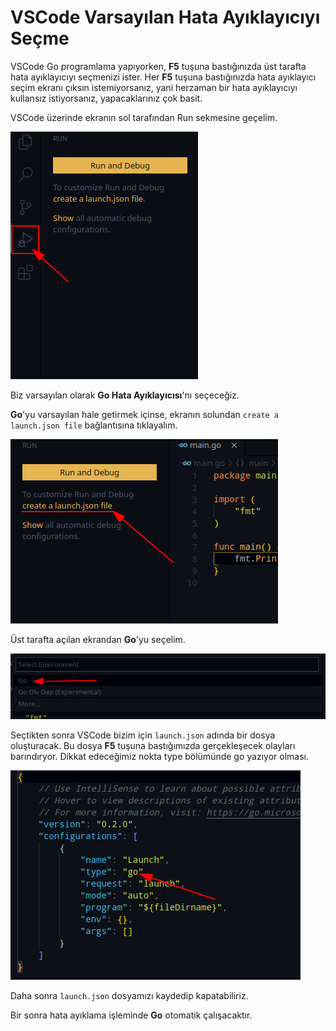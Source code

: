 # VSCode Varsayılan Hata Ayıklayıcıyı Seçme

VSCode Go programlama yapıyorken, **F5** tuşuna bastığınızda üst tarafta hata ayıklayıcıyı seçmenizi ister. Her **F5** tuşuna bastığınızda hata ayıklayıcı seçim ekranı çıksın istemiyorsanız, yani herzaman bir hata ayıklayıcıyı kullansız istiyorsanız, yapacaklarınız çok basit.

VSCode üzerinde ekranın sol tarafından Run sekmesine geçelim.

![Ad&#x131;m.1](../.gitbook/assets/image%20%281%29.png)

Biz varsayılan olarak **Go Hata Ayıklayıcısı**'nı seçeceğiz.

**Go**'yu varsayılan hale getirmek içinse, ekranın solundan `create a launch.json file` bağlantısına tıklayalım.

![Ad&#x131;m.2](../.gitbook/assets/defaultdebugger2.png)

Üst tarafta açılan ekrandan **Go**'yu seçelim.

![Ad&#x131;m.3](../.gitbook/assets/defaultdebugger1.png)

Seçtikten sonra VSCode bizim için `launch.json` adında bir dosya oluşturacak. Bu dosya **F5** tuşuna bastığımızda gerçekleşecek olayları barındıryor. Dikkat edeceğimiz nokta type bölümünde go yazıyor olması.

![Ad&#x131;m.4](../.gitbook/assets/defaultdebugger3.png)

Daha sonra `launch.json` dosyamızı kaydedip kapatabiliriz.

Bir sonra hata ayıklama işleminde **Go** otomatik çalışacaktır.

